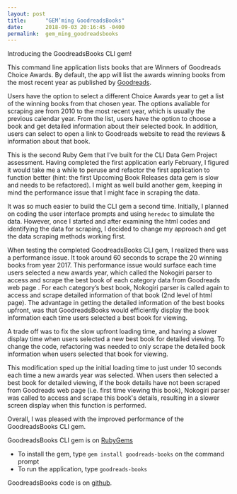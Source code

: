 ```yaml
---
layout: post
title:      "GEM’ming GoodreadsBooks"
date:       2018-09-03 20:16:45 -0400
permalink:  gem_ming_goodreadsbooks
---
```



Introducing the GoodreadsBooks CLI gem!

This command line application lists books that are Winners of Goodreads Choice Awards. By default, the app will list the awards winning books from the most recent year as published by [Goodreads](https://www.goodreads.com/choiceawards).  

Users have the option to select a different Choice Awards year to get a list of the winning books from that chosen year. The options avaliable for scraping are from 2010 to the most recent year, which is usually the previous calendar year. From the list, users have the option to choose a book and get detailed information about their selected book. In addition, users can select to open a link to Goodreads website to read the reviews & information about that book.

This is the second Ruby Gem that I’ve built for the CLI Data Gem Project assessment. Having completed the first application early February, I figured it would take me a while to peruse and refactor the first application to function better (hint: the first Upcoming Book Releases data gem is slow and needs to be refactored). I might as well build another gem, keeping in mind the performance issue that I might face in scraping the data. 

It was so much easier to build the CLI gem a second time. Initially, I planned on coding the user interface prompts and using ```heredoc``` to simulate the data. However, once I started and after examining the html codes and identifying the data for scraping, I decided to change my approach and get the data scraping methods working first.

When testing the completed GoodreadsBooks CLI gem, I realized there was a performance issue. It took around 60 seconds to scrape the 20 winning books from year 2017. This performance issue would surface each time users selected a new awards year, which called the Nokogiri parser to access and scrape the best book of each category data from Goodreads web page . For each category’s best book, Nokogiri parser is called again to access and scrape detailed information of that book (2nd level of html page). The advantage in getting the detailed information of the best books upfront, was that GoodreadsBooks would efficiently display the book information each time users selected a best book for viewing.

A trade off was to fix the slow upfront loading time, and having a slower display time when users selected a new best book for detailed viewing. To change the code, refactoring was needed to only scrape the detailed book information when users selected that book for viewing. 

This modification sped up the initial loading time to just under 10 seconds each time a new awards year was selected. When users then selected a best book for detailed viewing, if the book details have not been scraped from Goodreads web page (i.e. first time viewing this book), Nokogiri parser was called to access and scrape this book's details, resulting in a slower screen display when this function is performed. 

Overall, I was pleased with the improved performance of the GoodreadsBooks CLI gem.

GoodreadsBooks CLI gem is on [RubyGems](https://rubygems.org/gems/goodreads-books)
- To install the gem, type ```gem install goodreads-books``` on the command prompt
- To run the application, type ```goodreads-books```

GoodreadsBooks code is on [github](https://github.com/nichia/goodreads_books).

